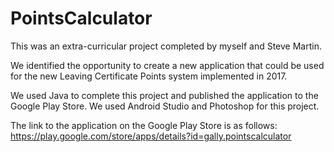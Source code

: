# PointsCalculator
This was an extra-curricular project completed by myself and Steve Martin. 

We identified the opportunity to create a new application that could be used for the new Leaving Certificate Points system implemented in 2017. 

We used Java to complete this project and published the application to the Google Play Store.
We used Android Studio and Photoshop for this project.

The link to the application on the Google Play Store is as follows: 
https://play.google.com/store/apps/details?id=gally.pointscalculator
